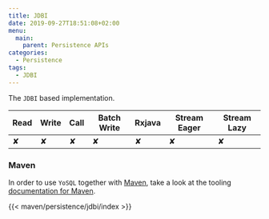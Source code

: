 ```yaml
---
title: JDBI
date: 2019-09-27T18:51:08+02:00
menu:
  main:
    parent: Persistence APIs
categories:
  - Persistence
tags:
  - JDBI
---
```


The `JDBI` based implementation.

| Read | Write | Call | Batch Write | Rxjava | Stream Eager | Stream Lazy |
|------|-------|------|-------------|--------|--------------|-------------|
| ✘    | ✘     | ✘    | ✘           | ✘      | ✘            | ✘           |

### Maven

In order to use `YoSQL` together with [Maven](https://maven.apache.org/), take a look at the tooling [documentation
for Maven](/tooling/maven/).

{{< maven/persistence/jdbi/index >}}
